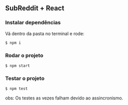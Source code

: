 ## SubReddit + React

### Instalar dependências
Vá dentro da pasta no terminal e rode:
```console
$ npm i
```

### Rodar o projeto
```console
$ npm start
```

### Testar o projeto
```console
$ npm test
```
obs: Os testes as vezes falham devido ao assincronismo.
